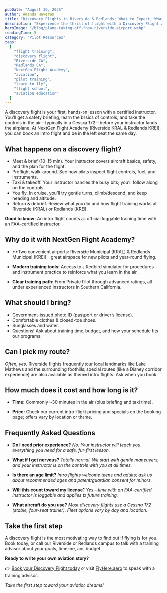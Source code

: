 ```yaml
---
pubDate: "August 19, 2025"
author: Amanda Heveran
title: "Discovery Flights in Riverside & Redlands: What to Expect, What You’ll Do, and How to Book"
description: "Experience the thrill of flight with a Discovery Flight at NextGen Flight Academy in Riverside or Redlands, CA. Learn what to expect, what you’ll do, and how to book your unforgettable first flight."
heroImage: "/blog/plane-taking-off-from-riverside-airport.webp"
readingTime: 5
category: "Pilot Resources"
tags:
  [
    "flight training",
    "discovery flight",
    "Riverside CA",
    "Redlands CA",
    "NextGen Flight Academy",
    "aviation",
    "pilot training",
    "learn to fly",
    "flight school",
    "aviation education"
  ]
---
```


A discovery flight is your first, hands-on lesson with a certified instructor. You’ll get a safety briefing, learn the basics of controls, and take the controls in the air—typically in a Cessna 172—before your instructor lands the airplane. At NextGen Flight Academy (Riverside KRAL & Redlands KREI), you can book an intro flight and be in the left seat the same day.

## What happens on a discovery flight?

- Meet & brief (10–15 min). Your instructor covers aircraft basics, safety, and the plan for the flight.
- Preflight walk-around. See how pilots inspect flight controls, fuel, and instruments.
- Taxi & takeoff. Your instructor handles the busy bits; you’ll follow along on the controls.
- You fly. In cruise, you’ll try gentle turns, climb/descend, and keep heading and altitude.
- Return & debrief. Review what you did and how flight training works at Riverside (KRAL) or Redlands (KREI).

**Good to know:** An intro flight counts as official loggable training time with an FAA-certified instructor.

## Why do it with NextGen Flight Academy?

- **Two convenient airports: Riverside Municipal (KRAL) & Redlands Municipal (KREI)—great airspace for new pilots and year-round flying.

- **Modern training tools:** Access to a Redbird simulator for procedures and instrument practice to reinforce what you learn in the air.

- **Clear training path:** From Private Pilot through advanced ratings, all under experienced instructors in Southern California.

## What should I bring?

- Government-issued photo ID (passport or driver’s license).
- Comfortable clothes & closed-toe shoes.
- Sunglasses and water.
- Questions! Ask about training time, budget, and how your schedule fits our programs.

## Can I pick my route?

_Often, yes._ Riverside flights frequently tour local landmarks like Lake Mathews and the surrounding foothills; special routes (like a Disney corridor experience) are also available as themed intro flights. Ask when you book.

## How much does it cost and how long is it?

- **Time:** Commonly ~30 minutes in the air (plus briefing and taxi time).

- **Price:** Check our current intro-flight pricing and specials on the booking page; offers vary by location or theme.

## Frequently Asked Questions

- **Do I need prior experience?**
  _No. Your instructor will teach you everything you need for a safe, fun first lesson._

- **What if I get nervous?**
  _Totally normal. We start with gentle maneuvers, and your instructor is on the controls with you at all times._

- **Is there an age limit?**
  _Intro flights welcome teens and adults; ask us about recommended ages and parent/guardian consent for minors._

- **Will this count toward my license?**
  _Yes—time with an FAA-certified instructor is loggable and applies to future training._

- **What aircraft do you use?**
  _Most discovery flights use a Cessna 172 (stable, four-seat trainer). Fleet options vary by day and location._

## Take the first step

A discovery flight is the most motivating way to find out if flying is for you. Book today, or call our Riverside or Redlands campus to talk with a training advisor about your goals, timeline, and budget.

**Ready to write your own aviation story?**

👉 [Book your Discovery Flight today](/intro-flight/) or visit [FlyHere.aero](/) to speak with a training advisor.

_Take the first step toward your aviation dreams!_
